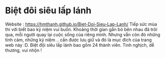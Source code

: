# Biệt đôi siêu lấp lánh
Website : https://hmthanh.github.io/Biet-Doi-Sieu-Lap-Lanh/
Tiếp sức mùa thi với biết bao kỷ niệm vui buồn.
Khoảng thời gian gắn bó bên nhau đã trôi qua, mỗi người quay lại cuộc sống của riêng mình. Nhưng vẫn còn đó những tình cảm, những kỷ niệm .. cần được lưu giữ và đó là mục đích của trang web này :D. 
Biệt đội siêu lấp lánh bao gồm 24 thành viên. Tinh nghịch, dễ thương, vui nhộn ! 
